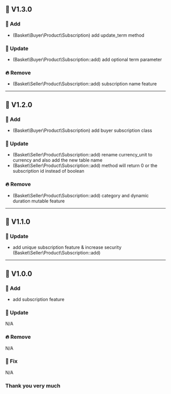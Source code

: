 ## 🔖 V1.3.0
### 🌱 Add
- (Basket\Buyer\Product\Subscription) add update_term method


### 🌴 Update
- (Basket\Buyer\Product\Subscription::add) add optional term parameter


### 🔥 Remove
- (Basket\Seller\Product\Subscription::add) subscription name feature


---


## 🔖 V1.2.0
### 🌱 Add
- (Basket\Buyer\Product\Subscription) add buyer subscription class


### 🌴 Update
- (Basket\Seller\Product\Subscription::add) rename currency_unit to currency and also add the new table name
- (Basket\Seller\Product\Subscription::add) method will return 0 or the subscription id instead of boolean


### 🔥 Remove
- (Basket\Seller\Product\Subscription::add) category and dynamic duration mutable feature


---


## 🔖 V1.1.0
### 🌴 Update
- add unique subscription feature & increase security (Basket\Seller\Product\Subscription::add)


---


## 🔖 V1.0.0
### 🌱 Add
- add subscription feature


### 🌴 Update
N/A


### 🔥 Remove
N/A


### 🐛 Fix
N/A


### Thank you very much
